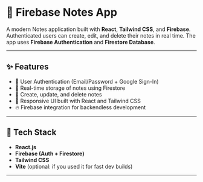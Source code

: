 # 📝 Firebase Notes App

A modern Notes application built with **React**, **Tailwind CSS**, and **Firebase**. Authenticated users can create, edit, and delete their notes in real time. The app uses **Firebase Authentication** and **Firestore Database**.

---

## ✨ Features

- 🔐 User Authentication (Email/Password + Google Sign-In)
- 💾 Real-time storage of notes using Firestore
- 📝 Create, update, and delete notes
- 🚀 Responsive UI built with React and Tailwind CSS
- 🔥 Firebase integration for backendless development

---

## 🔧 Tech Stack

- **React.js**
- **Firebase (Auth + Firestore)**
- **Tailwind CSS**
- **Vite** (optional: if you used it for fast dev builds)

---
